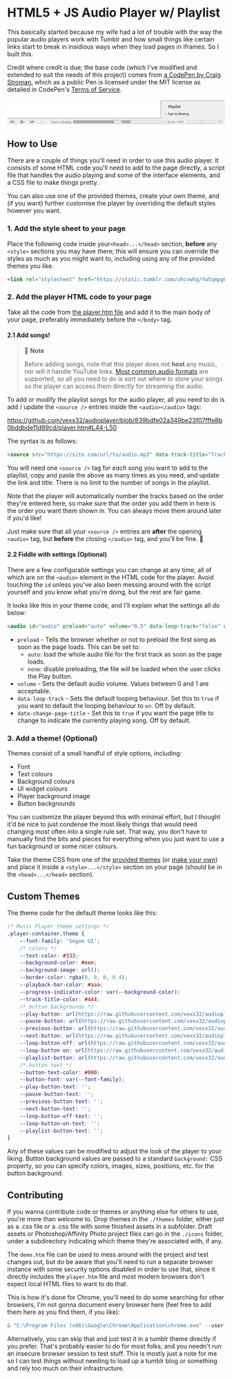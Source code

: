 # HTML5 + JS Audio Player w/ Playlist

This basically started because my wife had a lot of trouble with the way the popular audio players work with Tumblr and how small things like certain links start to break in insidious ways when they load pages in iframes.
So I built this.

Credit where credit is due; the base code (which I've modified and extended to suit the needs of this project) comes from [a CodePen by Craig Stroman](https://codepen.io/craigstroman/pen/aOyRYx), which as a public Pen is licensed under the MIT license as detailed in CodePen's [Terms of Service](https://blog.codepen.io/documentation/terms-of-service/).

![example image of the audio player, showing the default pale white/grey theme](./themes/default/preview.png)

## How to Use

There are a couple of things you'll need in order to use this audio player.
It consists of some HTML code you'll need to add to the page directly, a script file that handles the audio playing and some of the interface elements, and a CSS file to make things pretty.

You can also use one of the provided themes, create your own theme, and (if you want) further customise the player by overriding the default styles however you want.

### 1. Add the style sheet to your page

Place the following code inside your`<head>...</head>` section, **before** any `<style>` sections you may have there; this will ensure you can override the styles as much as you might want to, including using any of the provided themes you like.

```html
<link rel="stylesheet" href="https://static.tumblr.com/uhcvwhg/YwSqmpg04/player.css" />
```

### 2. Add the player HTML code to your page

Take all the code from [the player.htm file](player.htm) and add it to the main body of your page, preferably immediately before the `</body>` tag.

#### 2.1 Add songs!

> :memo: **Note**
> 
> Before adding songs, note that this player does not **host** any music, nor will it handle YouTube links.
> [Most common audio formats](https://en.wikipedia.org/wiki/HTML5_audio#Supported_audio_coding_formats) are supported, so all you need to do is sort out where to store your songs so the player can access them directly for streaming the audio.

To add or modify the playlist songs for the audio player, all you need to do is add / update the `<source />` entries inside the `<audio></audio>` tags:

https://github.com/vexx32/audioplayer/blob/839bdfe02a349be23f07fffe8b0bddbde11d99cd/player.htm#L44-L50

The syntax is as follows:

```html
<source src="https://site.com/url/to/audio.mp3" data-track-title="Track title goes here" />
```

You will need one `<source />` tag for _each_ song you want to add to the playlist, copy and paste the above as many times as you need, and update the link and title.
There is no limit to the number of songs in the playlist.

Note that the player will automatically number the tracks based on the order they're entered here, so make sure that the order you add them in here is the order you want them shown in.
You can always move them around later if you'd like!

Just make sure that all your `<source />` entries are **after** the opening `<audio>` tag, but **before** the closing `</audio>` tag, and you'll be fine. 🙂

#### 2.2 Fiddle with settings (Optional)

There are a few configurable settings you can change at any time, all of which are on the `<audio>` element in the HTML code for the player.
Avoid touching the `id` unless you've also been messing around with the script yourself and you know what you're doing, but the rest are fair game.

It looks like this in your theme code, and I'll explain what the settings all do below:

```html
<audio id="audio" preload="auto" volume="0.5" data-loop-track="false" data-change-page-title="false">
```

- `preload` - Tells the browser whether or not to preload the first song as soon as the page loads. This can be set to:
  - `auto`: load the whole audio file for the first track as soon as the page loads.
  - `none`: disable preloading, the file will be loaded when the user clicks the Play button.
- `volume` - Sets the default audio volume. Values between 0 and 1 are acceptable.
- `data-loop-track` - Sets the default looping behaviour. Set this to `true` if you want to default the looping behaviour to `on`. Off by default.
- `data-change-page-title` - Set this to `true` if you want the page title to change to indicate the currently playing song. Off by default.

### 3. Add a theme! (Optional)

Themes consist of a small handful of style options, including:

- Font
- Text colours
- Background colours
- UI widget colours
- Player background image
- Button backgrounds

You can customize the player beyond this with minimal effort, but I thought it'd be nice to just condense the most likely things that would need changing most often into a single rule set.
That way, you don't have to manually find the bits and pieces for everything when you just want to use a fun background or some nicer colours.

Take the theme CSS from one of the [provided themes](./themes/theme-list.md) (or [make your own](#custom-themes)) and place it inside a `<style>...</style>` section on your page (should be in the `<head>...</head>` section).

## Custom Themes

The theme code for the default theme looks like this:

```css
/* Music Player theme settings */
.player-container.theme {
    --font-family: 'Segoe UI';
    /* colors */
    --text-color: #333;
    --background-color: #eee;
    --background-image: url();
    --border-color: rgba(0, 0, 0, 0.4);
    --playback-bar-color: #aaa;
    --progress-indicator-color: var(--background-color);
    --track-title-color: #444;
    /* button backgrounds */
    --play-button: url(https://raw.githubusercontent.com/vexx32/audioplayer/main/themes/default/play.svg) top left/contain;
    --pause-button: url(https://raw.githubusercontent.com/vexx32/audioplayer/main/themes/default/pause.svg) top left/contain;
    --previous-button: url(https://raw.githubusercontent.com/vexx32/audioplayer/main/themes/default/previous.svg) top left/contain;
    --next-button: url(https://raw.githubusercontent.com/vexx32/audioplayer/main/themes/default/next.svg) top left/contain;
    --loop-button-off: url(https://raw.githubusercontent.com/vexx32/audioplayer/main/themes/default/loop-off.svg) top left/contain;
    --loop-button-on: url(https://raw.githubusercontent.com/vexx32/audioplayer/main/themes/default/loop-on.svg) top left/contain;
    --playlist-button: url(https://raw.githubusercontent.com/vexx32/audioplayer/main/themes/default/playlist.svg) top left/contain;
    /* button text */
    --button-text-color: #000;
    --button-font: var(--font-family);
    --play-button-text: '';
    --pause-button-text: '';
    --previous-button-text: '';
    --next-button-text: '';
    --loop-button-off-text: '';
    --loop-button-on-text: '';
    --playlist-button-text: '';
}
```

Any of these values can be modified to adjust the look of the player to your liking.
Button background values are passed to a standard `background:` CSS property, so you can specify colors, images, sizes, positions, etc. for the button background.

## Contributing

If you wanna contribute code or themes or anything else for others to use, you're more than welcome to.
Drop themes in the `./themes` folder, either just as a .css file or a .css file with some finished assets in a subfolder.
Draft assets or Photoshop/Affinity Photo project files can go in the `./icons` folder, under a subdirectory indicating which theme they're associated with, if any.

The `demo.htm` file can be used to mess around with the project and test changes out, but do be aware that you'll need to run a separate browser instance with some security options disabled in order to use that, since it directly includes the `player.htm` file and most modern browsers don't expect local HTML files to want to do that.

This is how it's done for Chrome, you'll need to do some searching for other browsers, I'm not gonna document every browser here (feel free to add them here as you find them, if you like):

```powershell
& "C:\Program Files (x86)\Google\Chrome\Application\chrome.exe" --user-data-dir="C:/users/username/Temp" --disable-web-security
```

Alternatively, you can skip that and just test it in a tumblr theme directly if you prefer. That's probably easier to do for most folks, and you needn't run an insecure browser session to test stuff. This is mostly just a note for me so I can test things without needing to load up a tumblr blog or something and rely too much on their infrastructure.
